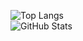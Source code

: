 
![Top Langs](https://github-readme-stats.vercel.app/api/top-langs/?username=eungwan0402&layout=compact&theme=dark)
<br>
![GitHub Stats](https://github-readme-stats.vercel.app/api?username=eungwan0402&show_icons=true&theme=dark)
